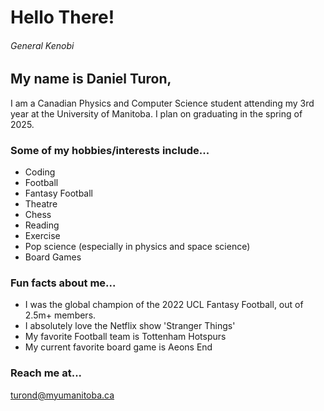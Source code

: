 # Hello There!
###### General Kenobi
## My name is Daniel Turon,
I am a Canadian Physics and Computer Science student attending my 3rd year at the 
University of Manitoba. I plan on graduating in the spring of 2025.

### Some of my hobbies/interests include...

* Coding
* Football
* Fantasy Football
* Theatre
* Chess
* Reading
* Exercise
* Pop science (especially in physics and space science)
* Board Games

### Fun facts about me...
* I was the global champion of the 2022 UCL Fantasy Football, out of 2.5m+ members.
* I absolutely love the Netflix show 'Stranger Things'
* My favorite Football team is Tottenham Hotspurs
* My current favorite board game is Aeons End
### Reach me at...
turond@myumanitoba.ca

